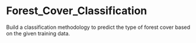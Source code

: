 # Forest_Cover_Classification
Build a classification methodology to predict the type of forest cover based on the given training data.
